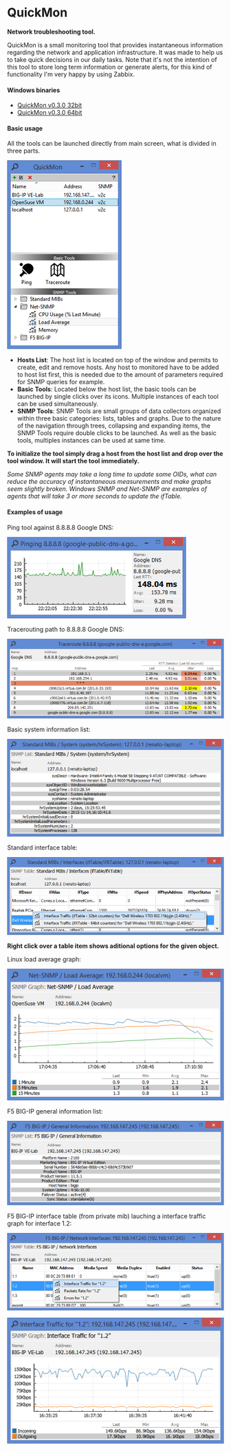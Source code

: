 # QuickMon
**Network troubleshooting tool.**

QuickMon is a small monitoring tool that provides instantaneous information regarding the network and application infrastructure. It was made to help us to take quick decisions in our daily tasks. Note that it's not the intention of this tool to store long term information or generate alerts, for this kind of functionality I'm very happy by using Zabbix.

#### Windows binaries

* [QuickMon v0.3.0 32bit](https://github.com/renatoferreirarenatoferreira/quickmon/releases/download/v0.3.0/QuickMon-v0.3.0-32bit.zip)
* [QuickMon v0.3.0 64bit](https://github.com/renatoferreirarenatoferreira/quickmon/releases/download/v0.3.0/QuickMon-v0.3.0-64bit.zip)

#### Basic usage

All the tools can be launched directly from main screen, what is divided in three parts.

![alt tag](https://raw.githubusercontent.com/renatoferreirarenatoferreira/quickmon/master/docs/mainwindow.png)

* **Hosts List**: The host list is located on top of the window and permits to create, edit and remove hosts. Any host to monitored have to be added to host list first, this is needed due to the amount of parameters required for SNMP queries for example.
* **Basic Tools**: Located below the host list, the basic tools can be launched by single clicks over its icons. Multiple instances of each tool can be used simultaneously.
* **SNMP Tools**: SNMP Tools are small groups of data collectors organized within three basic categories: lists, tables and graphs. Due to the nature of the navigation through trees, collapsing and expanding items, the SNMP Tools require double clicks to be launched. As well as the basic tools, multiples instances can be used at same time.

**To initialize the tool simply drag a host from the host list and drop over the tool window. It will start the tool immediately.**

*Some SNMP agents may take a long time to update some OIDs, what can reduce the accuracy of instantaneous measurements and make graphs seem slightly broken. Windows SNMP and Net-SNMP are examples of agents that will take 3 or more seconds to update the ifTable.*

#### Examples of usage

Ping tool against 8.8.8.8 Google DNS:

![alt tag](https://raw.githubusercontent.com/renatoferreirarenatoferreira/quickmon/master/docs/pinggoogledns.png)

Tracerouting path to 8.8.8.8 Google DNS:

![alt tag](https://raw.githubusercontent.com/renatoferreirarenatoferreira/quickmon/master/docs/traceroutegoogledns.png)

Basic system information list:

![alt tag](https://raw.githubusercontent.com/renatoferreirarenatoferreira/quickmon/master/docs/snmpsystemlocalhost.png)

Standard interface table:

![alt tag](https://raw.githubusercontent.com/renatoferreirarenatoferreira/quickmon/master/docs/interfacetablelocalhost.png)

**Right click over a table item shows aditional options for the given object.**

Linux load average graph:

![alt tag](https://raw.githubusercontent.com/renatoferreirarenatoferreira/quickmon/master/docs/linuxnetsnmpload.png)

F5 BIG-IP general information list:

![alt tag](https://raw.githubusercontent.com/renatoferreirarenatoferreira/quickmon/master/docs/bigipgeneral.png)

F5 BIG-IP interface table (from private mib) lauching a interface traffic graph for interface 1.2:

![alt tag](https://raw.githubusercontent.com/renatoferreirarenatoferreira/quickmon/master/docs/bigipinterfaces.png)

![alt tag](https://raw.githubusercontent.com/renatoferreirarenatoferreira/quickmon/master/docs/bigipinterfacetraffic.png)